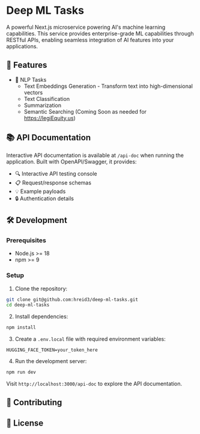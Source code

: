 # Deep ML Tasks

A powerful Next.js microservice powering AI's machine learning capabilities. This service provides enterprise-grade ML capabilities through RESTful APIs, enabling seamless integration of AI features into your applications.

## 🚀 Features

- 🧠 NLP Tasks
  - Text Embeddings Generation - Transform text into high-dimensional vectors
  - Text Classification
  - Summarization
  - Semantic Searching (Coming Soon as needed for https://legiEquity.us)

## 📚 API Documentation

Interactive API documentation is available at `/api-doc` when running the application. Built with OpenAPI/Swagger, it provides:
- 🔍 Interactive API testing console
- 📋 Request/response schemas
- 💡 Example payloads
- 🔒 Authentication details

## 🛠️ Development

### Prerequisites
- Node.js >= 18
- npm >= 9

### Setup
1. Clone the repository:
```bash
git clone git@github.com:hreid3/deep-ml-tasks.git
cd deep-ml-tasks
```

2. Install dependencies:
```bash
npm install
```

3. Create a `.env.local` file with required environment variables:
```env
HUGGING_FACE_TOKEN=your_token_here
```

4. Run the development server:
```bash
npm run dev
```

Visit `http://localhost:3000/api-doc` to explore the API documentation.

## 🤝 Contributing


## 📝 License
